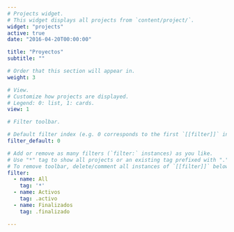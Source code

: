 ```yaml
---
# Projects widget.
# This widget displays all projects from `content/project/`.
widget: "projects"
active: true
date: "2016-04-20T00:00:00"

title: "Proyectos"
subtitle: ""

# Order that this section will appear in.
weight: 3

# View.
# Customize how projects are displayed.
# Legend: 0: list, 1: cards.
view: 1

# Filter toolbar.

# Default filter index (e.g. 0 corresponds to the first `[[filter]]` instance below).
filter_default: 0

# Add or remove as many filters (`filter:` instances) as you like.
# Use "*" tag to show all projects or an existing tag prefixed with "." to filter by specific tag.
# To remove toolbar, delete/comment all instances of `[[filter]]` below.
filter:
  - name: All
    tag: '*'
  - name: Activos
    tag: .activo
  - name: Finalizados
    tag: .finalizado

---
```

